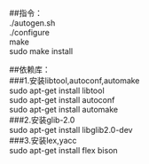 ##指令：<br>
./autogen.sh<br>
./configure<br>
make<br>
sudo make install<br>

##依赖库：<br>
###1.安装libtool,autoconf,automake<br>
sudo apt-get install libtool<br>
sudo apt-get install autoconf<br>
sudo apt-get install automake<br>
###2.安装glib-2.0<br>
sudo apt-get install libglib2.0-dev<br>
###3.安装lex,yacc<br>
sudo apt-get install flex bison<br>





